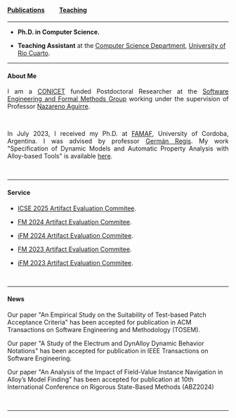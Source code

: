 #### [Publications](/publications)&nbsp;   &nbsp;   &nbsp;   &nbsp;   &nbsp; [Teaching](/teaching)&nbsp;   &nbsp;   &nbsp;   &nbsp;   &nbsp; 

---


* **Ph.D. in Computer Science.** 

* **Teaching Assistant** at the <a href="http://dc.exa.unrc.edu.ar" target="_blank" rel="noopener noreferrer">Computer Science Department</a>, <a href="https://www.unrc.edu.ar" target="_blank" rel="noopener noreferrer">University of Rio Cuarto</a>.

---

#### About Me

<div style="text-align: justify"> 
	

I am a <a href="https://www.conicet.gov.ar" target="_blank" rel="noopener noreferrer">CONICET</a> funded Postdoctoral Researcher at the <a href="https://mfis.dc.exa.unrc.edu.ar" target="_blank" rel="noopener noreferrer">Software Engineering and Formal Methods Group</a> working under the supervision of Professor <a href="https://nmaguirre.github.io" target="_blank" rel="noopener noreferrer">Nazareno Aguirre</a>. 

<br>

In July 2023, I received my Ph.D. at <a href="https://www.famaf.unc.edu.ar" target="_blank" rel="noopener noreferrer">FAMAF</a>, University of Cordoba, Argentina. I was advised by professor <a href="https://gregistecco.github.io" target="_blank" rel="noopener noreferrer">Germán Regis</a>. My work "Specification of Dynamic Models and Automatic Property Analysis with Alloy-based Tools" is available <a href="https://rdu.unc.edu.ar/handle/11086/553418" target="_blank" rel="noopener noreferrer">here</a>.

<br>

</div>

---

#### Service

* <a href="https://conf.researchr.org/committee/icse-2025/icse-2025-artifact-evaluation-artifact-evaluation" target="_blank" rel="noopener noreferrer">ICSE 2025 Artifact Evaluation Commitee</a>.

* <a href="https://www.fm24.polimi.it/?page_id=486#ae-cmt" target="_blank" rel="noopener noreferrer">FM 2024 Artifact Evaluation Commitee</a>.
* <a href="https://ifm2024.cs.manchester.ac.uk/artifacts.html" target="_blank" rel="noopener noreferrer">iFM 2024 Artifact Evaluation Commitee</a>.

* <a href="https://fm2023.isp.uni-luebeck.de/index.php/calls/#call-for-ae" target="_blank" rel="noopener noreferrer">FM 2023 Artifact Evaluation Commitee</a>.
* <a href="https://ifm23.liacs.nl/committees.html" target="_blank" rel="noopener noreferrer">iFM 2023 Artifact Evaluation Commitee</a>.

<br>

---

#### News

Our paper "An Empirical Study on the Suitability of Test-based Patch Acceptance Criteria" has been accepted for publication in ACM Transactions on Software Engineering and Methodology (TOSEM).

Our paper "A Study of the Electrum and DynAlloy Dynamic Behavior Notations" has been accepted for publication in IEEE Transactions on Software Engineering.

Our paper "An Analysis of the Impact of Field-Value Instance Navigation in Alloy’s Model Finding" has been accepted for publication at 10th International Conference on Rigorous State-Based Methods (ABZ2024)

<br>

---
<!--p style="font-size:11px">Page template forked from <a href="https://github.com/evanca/quick-portfolio">evanca</a></p-->
<!-- Remove above link if you don't want to attibute -->
